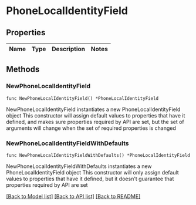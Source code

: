 # PhoneLocalIdentityField

## Properties

Name | Type | Description | Notes
------------ | ------------- | ------------- | -------------

## Methods

### NewPhoneLocalIdentityField

`func NewPhoneLocalIdentityField() *PhoneLocalIdentityField`

NewPhoneLocalIdentityField instantiates a new PhoneLocalIdentityField object
This constructor will assign default values to properties that have it defined,
and makes sure properties required by API are set, but the set of arguments
will change when the set of required properties is changed

### NewPhoneLocalIdentityFieldWithDefaults

`func NewPhoneLocalIdentityFieldWithDefaults() *PhoneLocalIdentityField`

NewPhoneLocalIdentityFieldWithDefaults instantiates a new PhoneLocalIdentityField object
This constructor will only assign default values to properties that have it defined,
but it doesn't guarantee that properties required by API are set


[[Back to Model list]](../README.md#documentation-for-models) [[Back to API list]](../README.md#documentation-for-api-endpoints) [[Back to README]](../README.md)


